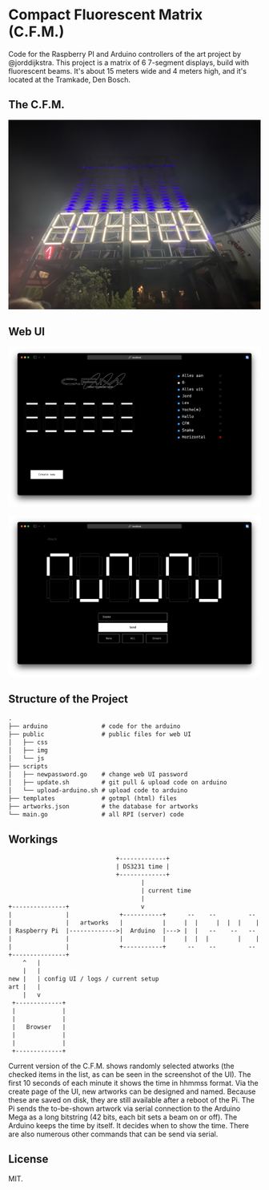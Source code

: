 # Compact Fluorescent Matrix (C.F.M.)

Code for the Raspberry PI and Arduino controllers of the art project by
@jorddijkstra. This project is a matrix of 6 7-segment displays, build with
fluorescent beams. It's about 15 meters wide and 4 meters high, and it's
located at the Tramkade, Den Bosch.


## The C.F.M.

![CFM](public/img/cfm.jpg)


## Web UI
![Homepage](public/img/homepage.png)

![Create page](public/img/create-page.png)


## Structure of the Project
```
.
├── arduino               # code for the arduino
├── public                # public files for web UI
│   ├── css
│   ├── img
│   └── js
├── scripts
│   ├── newpassword.go    # change web UI password
│   ├── update.sh         # git pull & upload code on arduino
│   └── upload-arduino.sh # upload code to arduino
├── templates             # gotmpl (html) files
├── artworks.json         # the database for artworks
└── main.go               # all RPI (server) code
```


## Workings

```
                              +-------------+
                              | DS3231 time |
                              +-------------+
                                     |
                                     | current time
                                     |
+---------------+                    v
|               |              +-----------+      --    --         --
|               |   artworks   |           |     |  |     |  |  |    |
| Raspberry Pi  |------------->|  Arduino  |---> |  |   --    --   --
|               |              |           |     |  |  |        |    |
|               |              +-----------+      --    --         --
+---------------+
    ^   |
    |   |
new |   | config UI / logs / current setup
art |   |
    |   v
 +-------------+
 |             |
 |             |
 |   Browser   |
 |             |
 |             |
 +-------------+
```

Current version of the C.F.M. shows randomly selected atworks (the checked
items in the list, as can be seen in the screenshot of the UI). The first 10
seconds of each minute it shows the time in hhmmss format. Via the create page
of the UI, new artworks can be designed and named. Because these are saved on
disk, they are still available after a reboot of the Pi. The Pi sends the
to-be-shown artwork via serial connection to the Arduino Mega as a long
bitstring (42 bits, each bit sets a beam on or off). The Arduino keeps the
time by itself. It decides when to show the time. There are also numerous
other commands that can be send via serial.

## License
MIT.
